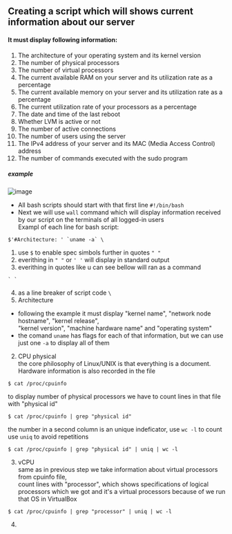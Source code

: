 ## Creating a script which will shows current information about our server

  #### It must display following information:
1. The architecture of your operating system and its kernel version
2. The number of physical processors
3. The number of virtual processors
4. The current available RAM on your server and its utilization rate as a percentage
5. The current available memory on your server and its utilization rate as a percentage
6. The current utilization rate of your processors as a percentage
7. The date and time of the last reboot
8. Whether LVM is active or not
9. The number of active connections
10. The number of users using the server
11. The IPv4 address of your server and its MAC (Media Access Control) address
12. The number of commands executed with the sudo program
##### example
![image](https://user-images.githubusercontent.com/61047851/143479713-0db98068-bfec-4002-a53e-9873eb1ab6d6.png)            

- All bash scripts should start with that first line
  `#!/bin/bash`
- Next we will use `wall` command which will display information received by our script on the terminals of all logged-in users         
  Exampl of each line for bash script:          
```               
$'#Architecture: ' `uname -a` \           
```        
  1. use `$` to enable spec simbols further in quotes `" "`
  2. everithing in `" "` or `' '` will display in standard output
  3. everithing in quotes like u can see bellow will ran as a command
  ```
  ` `
  ```
  4. as a line breaker of script code `\`
1. Architecture
  - following the example it must display "kernel name", "network node hostname", "kernel release",            
    "kernel version", "machine hardware name" and "operating system"
  - the comand `uname` has flags for each of that information, but we can use just one `-a` to display all of them
2. CPU physical         
  the core philosophy of Linux/UNIX is that everything is a document. Hardware information is also recorded in the file
  ```
  $ cat /proc/cpuinfo
  ```              
  to display number of physical processors we have to count lines in that file with "physical id"
  ```
  $ cat /proc/cpuinfo | grep "physical id"
  ```               
  the number in a second column is an unique indeficator, use `wc -l` to count         
  use `uniq` to avoid repetitions
  ```
  $ cat /proc/cpuinfo | grep "physical id" | uniq | wc -l
  ```         
3. vCPU            
  same as in previous step we take information about virtual processors from cpuinfo file,        
  count lines with "processor", which shows specifications of logical processors which we got
  and it's a virtual processors because of we run that OS in VirtualBox
  ```
  $ cat /proc/cpuinfo | grep "processor" | uniq | wc -l
  ```
4. 
